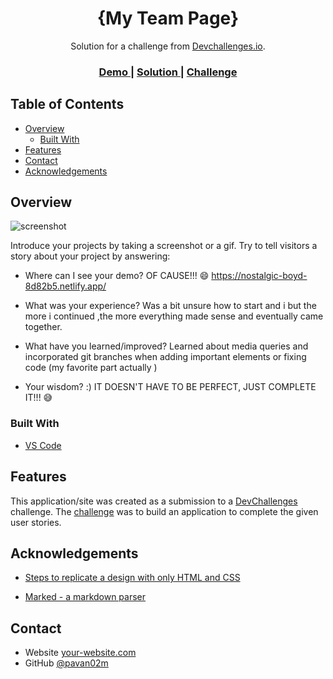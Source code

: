 <!-- Please update value in the {}  -->

<h1 align="center">{My Team Page}</h1>

<div align="center">
   Solution for a challenge from  <a href="http://devchallenges.io" target="_blank">Devchallenges.io</a>.
</div>

<div align="center">
  <h3>
    <a href="https://{zen-williams-f51dae.netlify.app/}">
      Demo
    </a>
    <span> | </span>
    <a href="https://{github.com/pavan02m/My-Team-Page.git}">
      Solution
    </a>
    <span> | </span>
    <a href="https://devchallenges.io/challenges/hhmesazsqgKXrTkYkt0U">
      Challenge
    </a>
  </h3>
</div>

<!-- TABLE OF CONTENTS -->

## Table of Contents

- [Overview](#overview)
  - [Built With](#built-with)
- [Features](#features)
- [Contact](#contact)
- [Acknowledgements](#acknowledgements)

<!-- OVERVIEW -->

## Overview

![screenshot](https://imgur.com/a/AIcR2zt)

Introduce your projects by taking a screenshot or a gif. Try to tell visitors a story about your project by answering:

- Where can I see your demo?
   OF CAUSE!!! 😄 https://nostalgic-boyd-8d82b5.netlify.app/

- What was your experience?
   Was a bit unsure how to start and i but the more i continued ,the more everything made sense and eventually came together.

- What have you learned/improved?
  Learned about media queries and incorporated git branches when adding important elements or fixing code (my favorite part actually )

- Your wisdom? :)
  IT DOESN'T HAVE TO BE PERFECT, JUST COMPLETE IT!!! 😅

### Built With

<!-- This section should list any major frameworks that you built your project using. Here are a few examples.-->

- [VS Code](https://code.visualstudio.com/)


## Features

<!-- List the features of your application or follow the template. Don't share the figma file here :) -->

This application/site was created as a submission to a [DevChallenges](https://devchallenges.io/challenges) challenge. The [challenge](https://devchallenges.io/challenges/hhmesazsqgKXrTkYkt0U) was to build an application to complete the given user stories.


## Acknowledgements

<!-- This section should list any articles or add-ons/plugins that helps you to complete the project. This is optional but it will help you in the future. For exmpale -->

- [Steps to replicate a design with only HTML and CSS](https://devchallenges-blogs.web.app/how-to-replicate-design/)

- [Marked - a markdown parser](https://github.com/chjj/marked)

## Contact

- Website [your-website.com](https://{zen-williams-f51dae.netlify.app/})
- GitHub [@pavan02m](https://{github.com/pavan02m/My-Team-Page.git/pavan02m})

